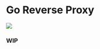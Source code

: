 # Go Reverse Proxy

![](https://cdn.hashnode.com/res/hashnode/image/upload/v1632335003802/mnkD6ZZW6.jpeg)
### WIP
